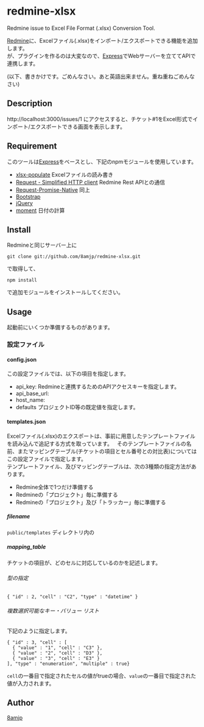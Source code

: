 redmine-xlsx
============

Redmine issue to Excel File Format (.xlsx) Conversion Tool.
    
[Redmine](http://www.redmine.org/)に、Excelファイル(.xlsx)をインポート/エクスポートできる機能を追加します。  
が、プラグインを作るのは大変なので、[Express](https://www.npmjs.com/package/express)でWebサーバーを立ててAPIで連携します。

(以下、書きかけです。ごめんなさい。あと英語出来ません。重ね重ねごめんなさい)

## Description

http://localhost:3000/issues/1 にアクセスすると、チケット#1をExcel形式でインポート/エクスポートできる画面を表示します。

## Requirement

このツールは[Express](https://www.npmjs.com/package/express)をベースとし、下記のnpmモジュールを使用しています。

* [xlsx-populate](https://www.npmjs.com/package/xlsx-populate) Excelファイルの読み書き
* [Request - Simplified HTTP client](https://www.npmjs.com/package/request) Redmine Rest APIとの通信
* [Request-Promise-Native](https://github.com/request/request-promise-native) 同上
* [Bootstrap](https://www.npmjs.com/package/bootstrap)
* [jQuery](https://www.npmjs.com/package/jquery)
* [moment](https://www.npmjs.com/package/moment) 日付の計算

## Install

Redmineと同じサーバー上に

`git clone git://github.com/8amjp/redmine-xlsx.git`

で取得して、

`npm install`

で追加モジュールをインストールしてください。

## Usage

起動前にいくつか準備するものがあります。

### 設定ファイル

#### config.json
この設定ファイルでは、以下の項目を指定します。

* api_key: Redmineと連携するためのAPIアクセスキーを指定します。
* api_base_url: 
* host_name: 
* defaults プロジェクトID等の既定値を指定します。

#### templates.json

Excelファイル(.xlsx)のエクスポートは、事前に用意したテンプレートファイルを読み込んで追記する方式を取っています。  
そのテンプレートファイルの名前、またマッピングテーブル(チケットの項目とセル番号との対比表)についてはこの設定ファイルで指定します。  
テンプレートファイル、及びマッピングテーブルは、次の3種類の指定方法があります。

* Redmine全体で1つだけ準備する
* Redmineの「プロジェクト」毎に準備する
* Redmineの「プロジェクト」及び「トラッカー」毎に準備する 


##### filename

`public/templates` ディレクトリ内の

##### mapping_table

チケットの項目が、どのセルに対応しているのかを記述します。

###### 型の指定

`{ "id" : 2, "cell" : "C2", "type" : "datetime" }`

###### 複数選択可能なキー・バリュー リスト

下記のように指定します。

```
{ "id" : 3, "cell" : [
  { "value" : "1", "cell" : "C3" },
  { "value" : "2", "cell" : "D3" },
  { "value" : "3", "cell" : "E3" }
], "type" : "enumeration", "multiple" : true}
```

`cell`の一番目で指定されたセルの値がtrueの場合、`value`の一番目で指定された値が入力されます。

## Author

[8amjp](https://github.com/8amjp)
